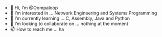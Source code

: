 - 👋 Hi, I’m @Oompaloop
- 👀 I’m interested in ... Network Engineering and Systems Programming
- 🌱 I’m currently learning ... C, Assembly, Java and Python
- 💞️ I’m looking to collaborate on ... nothing at the moment
- 📫 How to reach me ... ha

<!---
Oompaloop/Oompaloop is a ✨ special ✨ repository because its `README.md` (this file) appears on your GitHub profile.
You can click the Preview link to take a look at your changes.
--->

